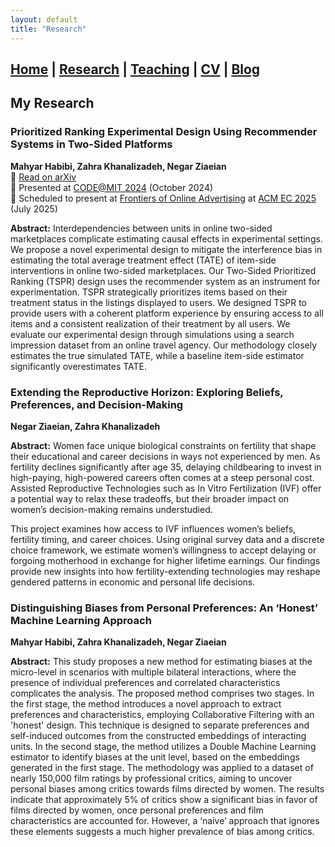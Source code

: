 ```yaml
---
layout: default
title: "Research"
---
```

## [Home](./index.md) | [Research](./research.md) | [Teaching](./teaching.md) | [CV](./cv.md) | [Blog](./misc.md)

## My Research

### **Prioritized Ranking Experimental Design Using Recommender Systems in Two-Sided Platforms**
**Mahyar Habibi, Zahra Khanalizadeh, Negar Ziaeian**  
📄 [Read on arXiv](https://www.arxiv.org/abs/2502.09806)  
🎤 Presented at [CODE@MIT 2024](https://ide.mit.edu/events/code24/) (October 2024)  
🎤 Scheduled to present at [Frontiers of Online Advertising](https://sites.google.com/view/ec25-ad-workshop/) at [ACM EC 2025](https://ec25.sigecom.org/) (July 2025)

**Abstract:** Interdependencies between units in online two-sided marketplaces complicate estimating causal effects in experimental settings. We propose a novel experimental design to mitigate the interference bias in estimating the total average treatment effect (TATE) of item-side interventions in online two-sided marketplaces. Our Two-Sided Prioritized Ranking (TSPR) design uses the recommender system as an instrument for experimentation. TSPR strategically prioritizes items based on their treatment status in the listings displayed to users. We designed TSPR to provide users with a coherent platform experience by ensuring access to all items and a consistent realization of their treatment by all users. We evaluate our experimental design through simulations using a search impression dataset from an online travel agency. Our methodology closely estimates the true simulated TATE, while a baseline item-side estimator significantly overestimates TATE.

### **Extending the Reproductive Horizon: Exploring Beliefs, Preferences, and Decision-Making**
**Negar Ziaeian, Zahra Khanalizadeh**

**Abstract:** Women face unique biological constraints on fertility that shape their educational and career decisions in ways not experienced by men. As fertility declines significantly after age 35, delaying childbearing to invest in high-paying, high-powered careers often comes at a steep personal cost. Assisted Reproductive Technologies such as In Vitro Fertilization (IVF) offer a potential way to relax these tradeoffs, but their broader impact on women’s decision-making remains understudied.

This project examines how access to IVF influences women’s beliefs, fertility timing, and career choices. Using original survey data and a discrete choice framework, we estimate women’s willingness to accept delaying or forgoing motherhood in exchange for higher lifetime earnings. Our findings provide new insights into how fertility-extending technologies may reshape gendered patterns in economic and personal life decisions.


### **Distinguishing Biases from Personal Preferences: An ‘Honest’ Machine Learning Approach**
**Mahyar Habibi, Zahra Khanalizadeh, Negar Ziaeian**  

**Abstract:** This study proposes a new method for estimating biases at the micro-level in scenarios with multiple bilateral interactions, where the presence of individual preferences and correlated characteristics complicates the analysis.  The proposed method comprises two stages. In the first stage, the method introduces a novel approach to extract preferences and characteristics, employing Collaborative Filtering with an 'honest' design. This technique is designed to separate preferences and self-induced outcomes from the constructed embeddings of interacting units. In the second stage, the method utilizes a Double Machine Learning estimator to identify biases at the unit level, based on the embeddings generated in the first stage. The methodology was applied to a dataset of nearly 150,000 film ratings by professional critics, aiming to uncover personal biases among critics towards films directed by women. The results indicate that approximately 5% of critics show a significant bias in favor of films directed by women, once personal preferences and film characteristics are accounted for. However, a ‘naive’ approach that ignores these elements suggests a much higher prevalence of bias among critics. 
